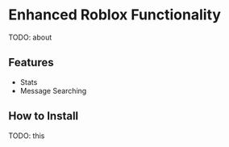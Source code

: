 # Enhanced Roblox Functionality
TODO: about

## Features
- Stats
- Message Searching

## How to Install
TODO: this
